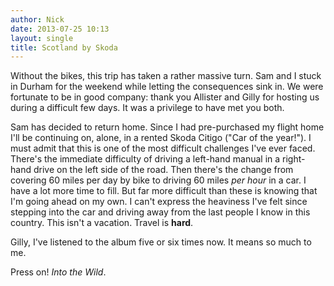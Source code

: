 ```yaml
---
author: Nick
date: 2013-07-25 10:13
layout: single
title: Scotland by Skoda
---
```

Without the bikes, this trip has taken a rather massive turn. Sam and I stuck in Durham for the weekend while letting the consequences sink in.  We were fortunate to be in good company: thank you Allister and Gilly for hosting us during a difficult few days. It was a privilege to have met you both.

Sam has decided to return home. Since I had pre-purchased my flight home I'll be continuing on, alone, in a rented Skoda Citigo ("Car of the year!"). I must admit that this is one of the most difficult challenges I've ever faced. There's the immediate difficulty of driving a left-hand manual in a right-hand drive on the left side of the road. Then there's the change from covering 60 miles per day by bike to driving 60 miles *per hour* in a car. I have a lot more time to fill. But far more difficult than these is knowing that I'm going ahead on my own. I can't express the heaviness I've felt since stepping into the car and driving away from the last people I know in this country. This isn't a vacation. Travel is **hard**.

Gilly, I've listened to the album five or six times now. It means so much to me.

Press on! *Into the Wild*. 
